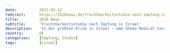 ```yaml
---
date:          2021-03-12
redirect:      https://2020news.de/fruchtbarkeitsstudie-nach-impfung-in-israel/
title:         2020 News
subtitle:      'Fruchtbarkeitsstudie nach Impfung in Israel'
description:   'In der größten Klink in Israel – dem Sheba Medical Center – läuft seit Februar 2021 eine bemerkenswerte klinische Beobachtungsstudie. Beobachtet werden die Auswirkungen der COVID19-mRNA-Impfstoffe von BioNTech/Pfizer und Moderna auf die Eierstockreserve von Frauen. Die Eierstockreserve ist die Fähigkeit des Eierstocks zur Bereitstellung befruchtungsfähiger Eizellen. An der Studie können bis zu 200 gebärfähige Frauen […]'
country:       DE
categories:    [Impfung, Studie]
tags:          [israel]
---
```

